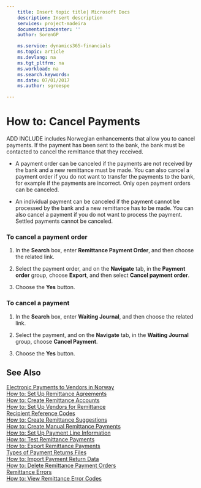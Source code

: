 ```yaml
---
    title: Insert topic title| Microsoft Docs
    description: Insert description
    services: project-madeira
    documentationcenter: ''
    author: SorenGP

    ms.service: dynamics365-financials
    ms.topic: article
    ms.devlang: na
    ms.tgt_pltfrm: na
    ms.workload: na
    ms.search.keywords:
    ms.date: 07/01/2017
    ms.author: sgroespe

---
```

# How to: Cancel Payments
ADD INCLUDE<!--[!INCLUDE[navnow](../../includes/navnow_md.md)]--> includes Norwegian enhancements that allow you to cancel payments. If the payment has been sent to the bank, the bank must be contacted to cancel the remittance that they received.  
  
-   A payment order can be canceled if the payments are not received by the bank and a new remittance must be made. You can also cancel a payment order if you do not want to transfer the payments to the bank, for example if the payments are incorrect. Only open payment orders can be canceled.  
  
-   An individual payment can be canceled if the payment cannot be processed by the bank and a new remittance has to be made. You can also cancel a payment if you do not want to process the payment. Settled payments cannot be canceled.  
  
### To cancel a payment order  
  
1.  In the **Search** box, enter **Remittance Payment Order**, and then choose the related link.  
  
2.  Select the payment order, and on the **Navigate** tab, in the **Payment order** group, choose **Export**, and then select **Cancel payment order**.  
  
3.  Choose the **Yes** button.  
  
### To cancel a payment  
  
1.  In the **Search** box, enter **Waiting Journal**, and then choose the related link.  
  
2.  Select the payment, and on the **Navigate** tab, in the **Waiting Journal** group, choose **Cancel Payment**.  
  
3.  Choose the **Yes** button.  
  
## See Also  
 [Electronic Payments to Vendors in Norway](../electronic-payments-to-vendors-in-norway.md)   
 [How to: Set Up Remittance Agreements](../how-to-set-up-remittance-agreements.md)   
 [How to: Create Remittance Accounts](../how-to-create-remittance-accounts.md)   
 [How to: Set Up Vendors for Remittance](../how-to-set-up-vendors-for-remittance.md)   
 [Recipient Reference Codes](../recipient-reference-codes.md)   
 [How to: Create Remittance Suggestions](../how-to-create-remittance-suggestions.md)   
 [How to: Create Manual Remittance Payments](../how-to-create-manual-remittance-payments.md)   
 [How to: Set Up Payment Line Information](../how-to-set-up-payment-line-information.md)   
 [How to: Test Remittance Payments](../how-to-test-remittance-payments.md)   
 [How to: Export Remittance Payments](../how-to-export-remittance-payments.md)   
 [Types of Payment Returns Files](../types-of-payment-returns-files.md)   
 [How to: Import Payment Return Data](../how-to-import-payment-return-data.md)   
 [How to: Delete Remittance Payment Orders](../how-to-delete-remittance-payment-orders.md)   
 [Remittance Errors](../remittance-errors.md)   
 [How to: View Remittance Error Codes](../how-to-view-remittance-error-codes.md)
